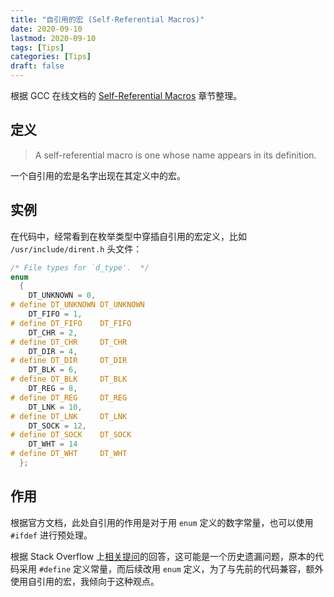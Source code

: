 ```yaml
---
title: "自引用的宏 (Self-Referential Macros)"
date: 2020-09-10
lastmod: 2020-09-10
tags: [Tips]
categories: [Tips]
draft: false
---
```


根据 GCC 在线文档的 [Self-Referential Macros](https://gcc.gnu.org/onlinedocs/cpp/Self-Referential-Macros.html#Self-Referential-Macros) 章节整理。

<!--more-->

## 定义

> A self-referential macro is one whose name appears in its definition.

一个自引用的宏是名字出现在其定义中的宏。

## 实例

在代码中，经常看到在枚举类型中穿插自引用的宏定义，比如 `/usr/include/dirent.h` 头文件：

```c
/* File types for `d_type'.  */
enum
  {
    DT_UNKNOWN = 0,
# define DT_UNKNOWN DT_UNKNOWN
    DT_FIFO = 1,
# define DT_FIFO    DT_FIFO
    DT_CHR = 2,
# define DT_CHR     DT_CHR
    DT_DIR = 4,
# define DT_DIR     DT_DIR
    DT_BLK = 6,
# define DT_BLK     DT_BLK
    DT_REG = 8,
# define DT_REG     DT_REG
    DT_LNK = 10,
# define DT_LNK     DT_LNK
    DT_SOCK = 12,
# define DT_SOCK    DT_SOCK
    DT_WHT = 14
# define DT_WHT     DT_WHT
  };
```

## 作用

根据官方文档，此处自引用的作用是对于用 `enum` 定义的数字常量，也可以使用 `#ifdef` 进行预处理。

根据 Stack Overflow 上[相关提问](https://stackoverflow.com/questions/8588649/what-is-the-purpose-of-a-these-define-within-an-enum)的回答，这可能是一个历史遗漏问题，原本的代码采用 `#define` 定义常量，而后续改用 `enum` 定义，为了与先前的代码兼容，额外使用自引用的宏，我倾向于这种观点。
